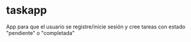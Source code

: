 # taskapp
App para que el usuario se registre/inicie sesión y cree tareas con estado "pendiente" o "completada"
